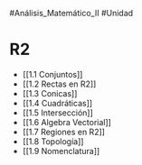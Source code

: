 #Análisis_Matemático_II 
#Unidad
# R2
- [[1.1 Conjuntos]]
- [[1.2 Rectas en R2]]
- [[1.3 Conicas]]
- [[1.4 Cuadráticas]]
- [[1.5 Intersección]]
- [[1.6 Algebra Vectorial]]
- [[1.7 Regiones en R2]]
- [[1.8 Topología]]
- [[1.9 Nomenclatura]]